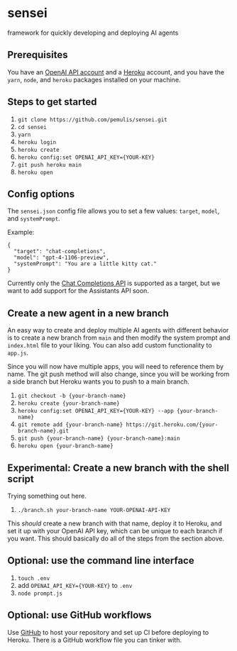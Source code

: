 # sensei
framework for quickly developing and deploying AI agents

## Prerequisites

You have an [OpenAI API account](https://openai.com/blog/openai-api) and a [Heroku](https://signup.heroku.com/) account, and you have the `yarn`, `node`, and `heroku` packages installed on your machine.

## Steps to get started

1. `git clone https://github.com/pemulis/sensei.git`
2. `cd sensei`
3. `yarn`
4. `heroku login`
5. `heroku create`
6. `heroku config:set OPENAI_API_KEY={YOUR-KEY}`
7. `git push heroku main`
8. `heroku open`

## Config options

The `sensei.json` config file allows you to set a few values: `target`, `model`, and `systemPrompt`.

Example:

```
{
  "target": "chat-completions",
  "model": "gpt-4-1106-preview",
  "systemPrompt": "You are a little kitty cat."
}
```

Currently only the [Chat Completions API](https://platform.openai.com/docs/guides/text-generation/chat-completions-api) is supported as a target, but we want to add support for the Assistants API soon.

## Create a new agent in a new branch

An easy way to create and deploy multiple AI agents with different behavior is to create a new branch from `main` and then modify the system prompt and `index.html` file to your liking. You can also add custom functionality to `app.js`.

Since you will now have multiple apps, you will need to reference them by name. The git push method will also change, since you will be working from a side branch but Heroku wants you to push to a main branch.

1. `git checkout -b {your-branch-name}`
2. `heroku create {your-branch-name}`
3. `heroku config:set OPENAI_API_KEY={YOUR-KEY} --app {your-branch-name}`
4. `git remote add {your-branch-name} https://git.heroku.com/{your-branch-name}.git`
5. `git push {your-branch-name} {your-branch-name}:main`
6. `heroku open {your-branch-name}`

## Experimental: Create a new branch with the shell script

Trying something out here.

1. `./branch.sh your-branch-name YOUR-OPENAI-API-KEY`

This _should_ create a new branch with that name, deploy it to Heroku, and set it up with your OpenAI API key, which can be unique to each branch if you want. This should basically do all of the steps from the section above.

## Optional: use the command line interface

1. `touch .env`
2. add `OPENAI_API_KEY={YOUR-KEY}` to `.env`
3. `node prompt.js`

## Optional: use GitHub workflows

Use [GitHub](https://github.com/) to host your repository and set up CI before deploying to Heroku. There is a GitHub workflow file you can tinker with. 